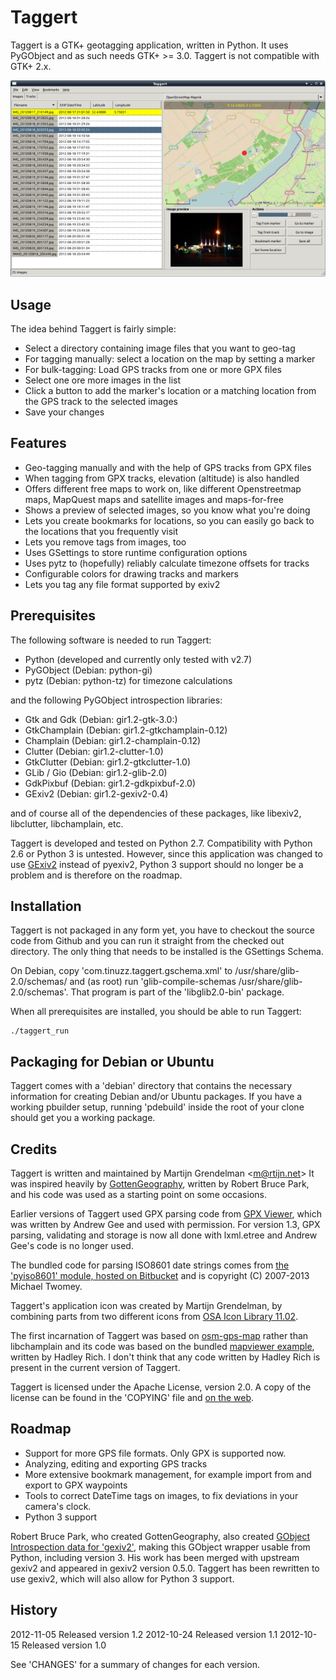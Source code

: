 Taggert
=======

Taggert is a GTK+ geotagging application, written in Python. It uses PyGObject
and as such needs GTK+ >= 3.0. Taggert is not compatible with GTK+ 2.x.

![Taggert](doc/screenshot-small.png)

Usage
-----

The idea behind Taggert is fairly simple:
* Select a directory containing image files that you want to geo-tag
* For tagging manually: select a location on the map by setting a marker
* For bulk-tagging: Load GPS tracks from one or more GPX files
* Select one ore more images in the list
* Click a button to add the marker's location or a matching location from the
  GPS track to the selected images
* Save your changes

Features
--------

* Geo-tagging manually and with the help of GPS tracks from GPX files
* When tagging from GPX tracks, elevation (altitude) is also handled
* Offers different free maps to work on, like different Openstreetmap maps,
  MapQuest maps and satellite images and maps-for-free
* Shows a preview of selected images, so you know what you're doing
* Lets you create bookmarks for locations, so you can easily go back to the
	locations that you frequently visit
* Lets you remove tags from images, too
* Uses GSettings to store runtime configuration options
* Uses pytz to (hopefully) reliably calculate timezone offsets for tracks
* Configurable colors for drawing tracks and markers
* Lets you tag any file format supported by exiv2

Prerequisites
-------------

The following software is needed to run Taggert:

* Python (developed and currently only tested with v2.7)
* PyGObject    (Debian: python-gi)
* pytz         (Debian: python-tz) for timezone calculations

and the following PyGObject introspection libraries:

* Gtk and Gdk  (Debian: gir1.2-gtk-3.0:)
* GtkChamplain (Debian: gir1.2-gtkchamplain-0.12)
* Champlain    (Debian: gir1.2-champlain-0.12)
* Clutter      (Debian: gir1.2-clutter-1.0)
* GtkClutter   (Debian: gir1.2-gtkclutter-1.0)
* GLib / Gio   (Debian: gir1.2-glib-2.0)
* GdkPixbuf    (Debian: gir1.2-gdkpixbuf-2.0)
* GExiv2       (Debian: gir1.2-gexiv2-0.4)

and of course all of the dependencies of these packages, like libexiv2,
libclutter, libchamplain, etc.

Taggert is developed and tested on Python 2.7. Compatibility with Python 2.6
or Python 3 is untested. However, since this application was changed to use
[GExiv2](https://wiki.gnome.org/Projects/gexiv2) instead of pyexiv2, Python 3
support should no longer be a problem and is therefore on the roadmap.

Installation
------------

Taggert is not packaged in any form yet, you have to checkout the source code
from Github and you can run it straight from the checked out directory. The
only thing that needs to be installed is the GSettings Schema.

On Debian, copy 'com.tinuzz.taggert.gschema.xml' to /usr/share/glib-2.0/schemas/
and (as root) run 'glib-compile-schemas /usr/share/glib-2.0/schemas'. That
program is part of the 'libglib2.0-bin' package.

When all prerequisites are installed, you should be able to run Taggert:

    ./taggert_run

Packaging for Debian or Ubuntu
------------------------------

Taggert comes with a 'debian' directory that contains the necessary information
for creating Debian and/or Ubuntu packages. If you have a working pbuilder
setup, running 'pdebuild' inside the root of your clone should get you a
working package.

Credits
-------

Taggert is written and maintained by Martijn Grendelman &lt;m@rtijn.net&gt; It was
inspired heavily by [GottenGeography](https://github.com/robru/gottengeography),
written by Robert Bruce Park, and his code was used as a starting point on some
occasions.

Earlier versions of Taggert used GPX parsing code from
[GPX Viewer](http://andrewgee.org/blog/projects/gpxviewer/), which
was written by Andrew Gee and used with permission. For version 1.3, GPX
parsing, validating and storage is now all done with lxml.etree and Andrew
Gee's code is no longer used.

The bundled code for parsing ISO8601 date strings comes from [the 'pyiso8601'
module, hosted on Bitbucket](https://bitbucket.org/micktwomey/pyiso8601)
and is copyright (C) 2007-2013 Michael Twomey.

Taggert's application icon was created by Martijn Grendelman, by combining parts
from two different icons from
[OSA Icon Library 11.02](http://www.opensecurityarchitecture.org/cms/library/icon-library).

The first incarnation of Taggert was based on
[osm-gps-map](http://nzjrs.github.com/osm-gps-map/) rather than
libchamplain and its code was based on the bundled
[mapviewer example](x<https://github.com/nzjrs/osm-gps-map/blob/master/examples/mapviewer.py),
written by Hadley Rich. I don't think that any code written by Hadley Rich
is present in the current version of Taggert.

Taggert is licensed under the Apache License, version 2.0. A copy of the
license can be found in the 'COPYING' file and
[on the web](http://www.apache.org/licenses/LICENSE-2.0).

Roadmap
-------

* Support for more GPS file formats. Only GPX is supported now.
* Analyzing, editing and exporting GPS tracks
* More extensive bookmark management, for example import from and export to GPX waypoints
* Tools to correct DateTime tags on images, to fix deviations in your camera's clock.
* Python 3 support

Robert Bruce Park, who created GottenGeography, also created [GObject
Introspection data for 'gexiv2'](https://wiki.gnome.org/Projects/gexiv2),
making this GObject wrapper usable from Python, including version 3. His work
has been merged with upstream gexiv2 and appeared in gexiv2 version 0.5.0.
Taggert has been rewritten to use gexiv2, which will also allow for Python 3
support.


History
-------
2012-11-05   Released version 1.2
2012-10-24   Released version 1.1
2012-10-15   Released version 1.0

See 'CHANGES' for a summary of changes for each version.
